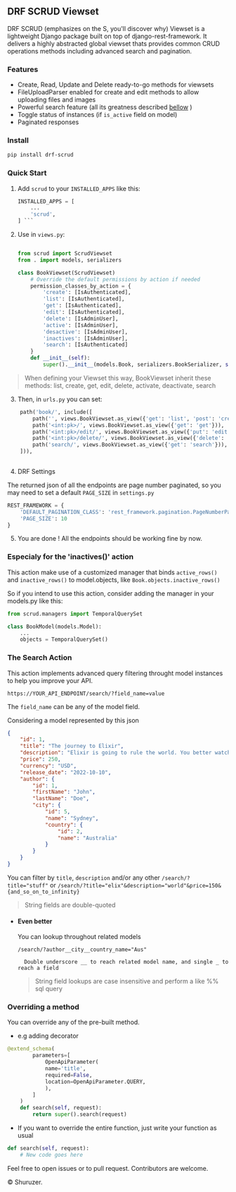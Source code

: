## DRF SCRUD Viewset

DRF SCRUD (emphasizes on the S, you'll discover why) Viewset is a lightweight Django package built on top of django-rest-framework. It delivers a highly abstracted global viewset thats provides common CRUD operations methods including advanced search and pagination.

### Features

- Create, Read, Update and Delete ready-to-go methods for viewsets
- FileUploadParser enabled for create and edit methods to allow uploading files and images
- Powerful search feature (all its greatness described [bellow](#the-search-action) )
- Toggle status of instances (if ```is_active``` field on model)
- Paginated responses

### Install

```bash 
pip install drf-scrud
```
    

### Quick Start

1. Add ```scrud``` to your ```INSTALLED_APPS``` like this:
    ```python
    INSTALLED_APPS = [
        ...
        'scrud',  
    ] ```

2. Use in ```views.py```:
    ```python
    
    from scrud import ScrudViewset
    from . import models, serializers
    
    class BookViewset(ScrudViewset)
        # Override the default permissions by action if needed
        permission_classes_by_action = {
            'create': [IsAuthenticated],
            'list': [IsAuthenticated],
            'get': [IsAuthenticated],
            'edit': [IsAuthenticated],
            'delete': [IsAdminUser],
            'active': [IsAdminUser],
            'desactive': [IsAdminUser],
            'inactives': [IsAdminUser],
            'search': [IsAuthenticated]
        }
        def __init__(self):
            super().__init__(models.Book, serializers.BookSerializer, self.permission_classes_by_action)
    ```
> When defining your Viewset this way, BookViewset inherit these methods: list, create, get, edit, delete, activate, deactivate, search

3. Then, in ```urls.py``` you can set:
```python
    path('book/', include([
        path('', views.BookViewset.as_view({'get': 'list', 'post': 'create'})),
        path('<int:pk>/', views.BookViewset.as_view({'get': 'get'})),
        path('<int:pk>/edit/', views.BookViewset.as_view({'put': 'edit'})),
        path('<int:pk>/delete/', views.BookViewset.as_view({'delete': 'delete'})),
        path('search/', views.BookViewset.as_view({'get': 'search'})),
    ])),
        
```

4. DRF Settings

The returned json of all the endpoints are page number paginated, so you may need to set a default ```PAGE_SIZE``` in ```settings.py```

```python
REST_FRAMEWORK = {
    'DEFAULT_PAGINATION_CLASS': 'rest_framework.pagination.PageNumberPagination',
    'PAGE_SIZE': 10
}
```

5. You are done ! All the endpoints should be working fine by now.

### Especialy for the 'inactives()' action

This action make use of a customized manager that binds ```active_rows()``` and ```inactive_rows()``` to model.objects, like ```Book.objects.inactive_rows()```

So if you intend to use this action, consider adding the manager in your models.py like this:

```python
from scrud.managers import TemporalQuerySet

class BookModel(models.Model):
    ...
    objects = TemporalQuerySet()
```


### The Search Action
This action implements advanced query filtering throught model instances to help you improve your API.
```http
https://YOUR_API_ENDPOINT/search/?field_name=value
```
The ```field_name``` can be any of the model field. 
    
Considering a model represented by this json
```json
{
    "id": 1,
    "title": "The journey to Elixir",
    "description": "Elixir is going to rule the world. You better watch out !",
    "price": 250,
    "currency": "USD",
    "release_date": "2022-10-10",
    "author": {
        "id": 1,
        "firstName": "John",
        "lastName": "Doe",
        "city": {
            "id": 5,
            "name": "Sydney",
            "country": {
                "id": 2,
                "name": "Australia"
            }
        }
    } 
}

```
You can filter by ```title```, ```description``` and/or any other 
```/search/?title="stuff"```
or
```/search/?title="elix"&description="world"&price=150&{and_so_on_to_infinity}```


> String fields are double-quoted

- #### Even better
    You can lookup throughout related models

    ```/search/?author__city__country_name="Aus" ```
        
        Double underscore __ to reach related model name, and single _ to reach a field

    > String field lookups are case insensitive and perform a like %% sql query

### Overriding a method
You can override any of the pre-built method.

- e.g adding decorator

```python
@extend_schema(
        parameters=[
            OpenApiParameter(
            name='title',
            required=False,
            location=OpenApiParameter.QUERY,
            ),
        ]
    )
    def search(self, request):
        return super().search(request)
```

- If you want to override the entire function, just write your function as usual
```python
def search(self, request):
    # New code goes here
```

Feel free to open issues or to pull request. Contributors are welcome.

&copy; Shuruzer.